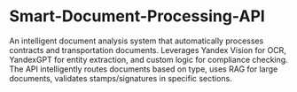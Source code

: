 # Smart-Document-Processing-API
An intelligent document analysis system that automatically processes contracts and transportation documents. Leverages Yandex Vision for OCR, YandexGPT for entity extraction, and custom logic for compliance checking. The API intelligently routes documents based on type, uses RAG for large documents, validates stamps/signatures in specific sections.
